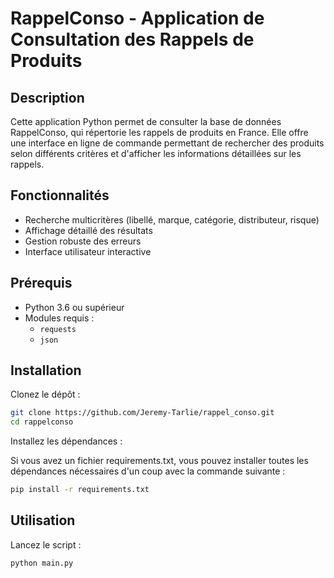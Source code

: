 # RappelConso - Application de Consultation des Rappels de Produits

## Description
Cette application Python permet de consulter la base de données RappelConso, qui répertorie les rappels de produits en France. Elle offre une interface en ligne de commande permettant de rechercher des produits selon différents critères et d'afficher les informations détaillées sur les rappels.

## Fonctionnalités
- Recherche multicritères (libellé, marque, catégorie, distributeur, risque)
- Affichage détaillé des résultats
- Gestion robuste des erreurs
- Interface utilisateur interactive

## Prérequis
- Python 3.6 ou supérieur
- Modules requis :
  - `requests`
  - `json`

## Installation

Clonez le dépôt :

```bash
git clone https://github.com/Jeremy-Tarlie/rappel_conso.git
cd rappelconso
```

Installez les dépendances :

Si vous avez un fichier requirements.txt, vous pouvez installer toutes les dépendances nécessaires d'un coup avec la commande suivante :

```bash
pip install -r requirements.txt
```
## Utilisation
Lancez le script :

```bash
python main.py
```